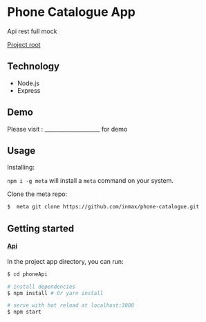 # Phone Catalogue App

Api rest full mock 

[Project root](https://github.com/inmax/phone-catalogue)

## Technology

- Node.js
- Express


 ## Demo


Please visit : ____________________ for demo


## Usage

Installing:

`npm i -g meta` will install a `meta` command on your system.

Clone the meta repo:

```bash
$  meta git clone https://github.com/inmax/phone-catalogue.git
``` 

## Getting started
#### [Api](https://github.com/inmax/phoneApi.git)
In the project app directory, you can run:
```bash
$ cd phoneApi

# install dependencies
$ npm install # Or yarn install

# serve with hot reload at localhost:3000
$ npm start

``` 

